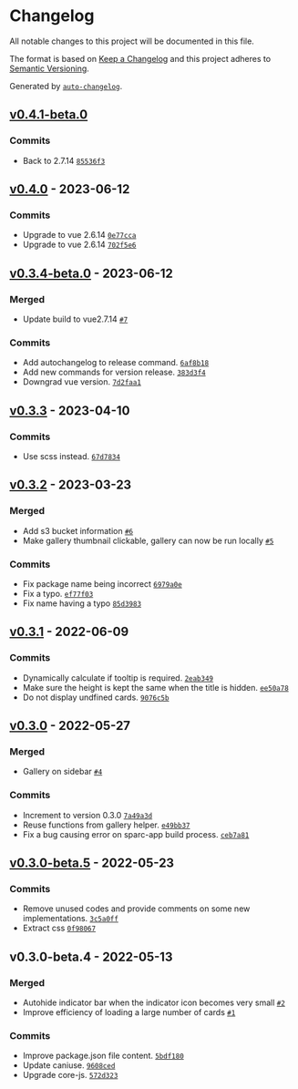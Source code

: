 # Changelog

All notable changes to this project will be documented in this file.

The format is based on [Keep a Changelog](https://keepachangelog.com/en/1.0.0/)
and this project adheres to [Semantic Versioning](https://semver.org/spec/v2.0.0.html).

Generated by [`auto-changelog`](https://github.com/CookPete/auto-changelog).

## [v0.4.1-beta.0](https://github.com/alan-wu/mapcore-gallery/compare/v0.4.0...v0.4.1-beta.0)

### Commits

- Back to 2.7.14 [`85536f3`](https://github.com/alan-wu/mapcore-gallery/commit/85536f34f378cebeb936ce740b320168b8987df9)

## [v0.4.0](https://github.com/alan-wu/mapcore-gallery/compare/v0.3.4-beta.0...v0.4.0) - 2023-06-12

### Commits

- Upgrade to vue 2.6.14 [`0e77cca`](https://github.com/alan-wu/mapcore-gallery/commit/0e77ccaa3bb984ade1b6a832974157a19dfd48a8)
- Upgrade to vue 2.6.14 [`702f5e6`](https://github.com/alan-wu/mapcore-gallery/commit/702f5e61598963407251456afc9daf8f8163fc9b)

## [v0.3.4-beta.0](https://github.com/alan-wu/mapcore-gallery/compare/v0.3.3...v0.3.4-beta.0) - 2023-06-12

### Merged

- Update build to vue2.7.14 [`#7`](https://github.com/alan-wu/mapcore-gallery/pull/7)

### Commits

- Add autochangelog to release command. [`6af8b18`](https://github.com/alan-wu/mapcore-gallery/commit/6af8b18476727a847eed9ca3c78a8d3a214b4f27)
- Add new commands for version release. [`383d3f4`](https://github.com/alan-wu/mapcore-gallery/commit/383d3f48805ca16290a4596aad04b0079f9381e2)
- Downgrad vue version. [`7d2faa1`](https://github.com/alan-wu/mapcore-gallery/commit/7d2faa16cf2eb0cb9eee5b11948d261d6e30826f)

## [v0.3.3](https://github.com/alan-wu/mapcore-gallery/compare/v0.3.2...v0.3.3) - 2023-04-10

### Commits

- Use scss instead. [`67d7834`](https://github.com/alan-wu/mapcore-gallery/commit/67d7834be929efa4b42416e8641006d9af0c3902)

## [v0.3.2](https://github.com/alan-wu/mapcore-gallery/compare/v0.3.1...v0.3.2) - 2023-03-23

### Merged

- Add s3 bucket information [`#6`](https://github.com/alan-wu/mapcore-gallery/pull/6)
- Make gallery thumbnail clickable, gallery can now be run locally [`#5`](https://github.com/alan-wu/mapcore-gallery/pull/5)

### Commits

- Fix package name being incorrect [`6979a0e`](https://github.com/alan-wu/mapcore-gallery/commit/6979a0e6236a1693f0b2ef93fed39833648de3e2)
- Fix a typo. [`ef77f03`](https://github.com/alan-wu/mapcore-gallery/commit/ef77f033991addb6c6a18f26312cf1381f2d8a37)
- Fix name having a typo [`85d3983`](https://github.com/alan-wu/mapcore-gallery/commit/85d39835737787534ed8e45f972d9bb3075020ae)

## [v0.3.1](https://github.com/alan-wu/mapcore-gallery/compare/v0.3.0...v0.3.1) - 2022-06-09

### Commits

- Dynamically calculate if tooltip is required. [`2eab349`](https://github.com/alan-wu/mapcore-gallery/commit/2eab349f9918ad6aa43f37004aba178100dbd3a7)
- Make sure the height is kept the same when the title is hidden. [`ee50a78`](https://github.com/alan-wu/mapcore-gallery/commit/ee50a78b6d1ce515689c36c05a30c91281a2b35d)
- Do not display undfined cards. [`9076c5b`](https://github.com/alan-wu/mapcore-gallery/commit/9076c5b67e058dede001f4343c13c96e933b3919)

## [v0.3.0](https://github.com/alan-wu/mapcore-gallery/compare/v0.3.0-beta.5...v0.3.0) - 2022-05-27

### Merged

- Gallery on sidebar [`#4`](https://github.com/alan-wu/mapcore-gallery/pull/4)

### Commits

- Increment to version 0.3.0 [`7a49a3d`](https://github.com/alan-wu/mapcore-gallery/commit/7a49a3d6bb2d1c588ce7044ce9930953c61278a4)
- Reuse functions from gallery helper. [`e49bb37`](https://github.com/alan-wu/mapcore-gallery/commit/e49bb37be0be8dadffb31a98a2b6caa5977fab3f)
- Fix a bug causing error on sparc-app build process. [`ceb7a81`](https://github.com/alan-wu/mapcore-gallery/commit/ceb7a816f0de5d81c5a331bbb81224c4dec72678)

## [v0.3.0-beta.5](https://github.com/alan-wu/mapcore-gallery/compare/v0.3.0-beta.4...v0.3.0-beta.5) - 2022-05-23

### Commits

- Remove unused codes and provide comments on some new implementations. [`3c5a0ff`](https://github.com/alan-wu/mapcore-gallery/commit/3c5a0ff044165c6837a24d150c9b7bac2cd9a2ae)
- Extract css [`0f98067`](https://github.com/alan-wu/mapcore-gallery/commit/0f980677a308e555ed00965318fd2dfed7328b4b)

## v0.3.0-beta.4 - 2022-05-13

### Merged

- Autohide indicator bar when the indicator icon becomes very small [`#2`](https://github.com/alan-wu/mapcore-gallery/pull/2)
- Improve efficiency of loading a large number of cards [`#1`](https://github.com/alan-wu/mapcore-gallery/pull/1)

### Commits

- Improve package.json file content. [`5bdf180`](https://github.com/alan-wu/mapcore-gallery/commit/5bdf18080f72eb2454a364b11a56f6356aeb0d99)
- Update caniuse. [`9608ced`](https://github.com/alan-wu/mapcore-gallery/commit/9608ced800c342349e5939681cff2ec65705b602)
- Upgrade core-js. [`572d323`](https://github.com/alan-wu/mapcore-gallery/commit/572d323f3e6136d124b9878f4342d4769f167792)
